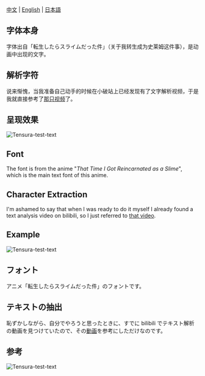 [中文](#字体本身) | [English](#Font) | [日本語](#フォント)

## 字体本身

字体出自「転生したらスライムだった件」（关于我转生成为史莱姆这件事），是动画中出现的文字。

## 解析字符

说来惭愧，当我准备自己动手的时候在小破站上已经发现有了文字解析视频，于是我就直接参考了[那只视频](https://www.bilibili.com/video/BV1U54y1H71j)了。

## 呈现效果

![Tensura-test-text](https://cdn.jsdelivr.net/gh/Zero-PointEnergy/imagesForBlog@master/20220118/Tensura-test-text.5grm560wc3o0.webp)

## Font

The font is from the anime "*That Time I Got Reincarnated as a Slime*", which is the main text font of this anime.

## Character Extraction

I'm ashamed to say that when I was ready to do it myself I already found a text analysis video on bilibili, so I just referred to [that video](https://www.bilibili.com/video/BV1U54y1H71j).

## Example

![Tensura-test-text](https://cdn.jsdelivr.net/gh/Zero-PointEnergy/imagesForBlog@master/20220118/Tensura-test-text.5grm560wc3o0.webp)

## フォント

アニメ「転生したらスライムだった件」のフォントです。

## テキストの抽出

恥ずかしながら、自分でやろうと思ったときに、すでに bilibili でテキスト解析の動画を見つけていたので、その[動画](https://www.bilibili.com/video/BV1U54y1H71j)を参考にしただけなのです。

## 参考

![Tensura-test-text](https://cdn.jsdelivr.net/gh/Zero-PointEnergy/imagesForBlog@master/20220118/Tensura-test-text.5grm560wc3o0.webp)
